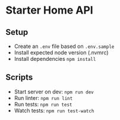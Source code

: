 # Starter Home API
## Setup
- Create an `.env` file based on `.env.sample`
- Install expected node version (.nvmrc)
- Install dependencies `npm install`

## Scripts
- Start server on dev: `npm run dev`
- Run linter: `npm run lint`
- Run tests: `npm run test`
- Watch tests: `npm run test-watch`
